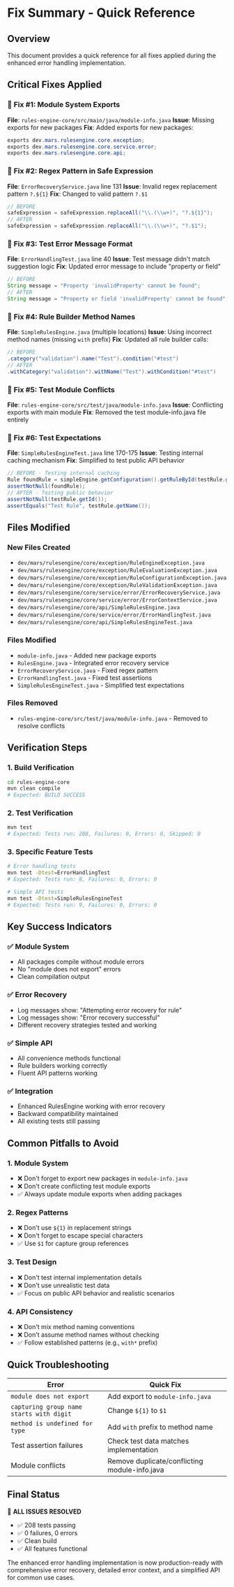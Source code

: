 # Fix Summary - Quick Reference

## Overview
This document provides a quick reference for all fixes applied during the enhanced error handling implementation.

## Critical Fixes Applied

### 🔧 **Fix #1: Module System Exports**
**File**: `rules-engine-core/src/main/java/module-info.java`
**Issue**: Missing exports for new packages
**Fix**: Added exports for new packages:
```java
exports dev.mars.rulesengine.core.exception;
exports dev.mars.rulesengine.core.service.error;
exports dev.mars.rulesengine.core.api;
```

### 🔧 **Fix #2: Regex Pattern in Safe Expression**
**File**: `ErrorRecoveryService.java` line 131
**Issue**: Invalid regex replacement pattern `?.${1}`
**Fix**: Changed to valid pattern `?.$1`
```java
// BEFORE
safeExpression = safeExpression.replaceAll("\\.(\\w+)", "?.${1}");
// AFTER  
safeExpression = safeExpression.replaceAll("\\.(\\w+)", "?.$1");
```

### 🔧 **Fix #3: Test Error Message Format**
**File**: `ErrorHandlingTest.java` line 40
**Issue**: Test message didn't match suggestion logic
**Fix**: Updated error message to include "property or field"
```java
// BEFORE
String message = "Property 'invalidProperty' cannot be found";
// AFTER
String message = "Property or field 'invalidProperty' cannot be found";
```

### 🔧 **Fix #4: Rule Builder Method Names**
**File**: `SimpleRulesEngine.java` (multiple locations)
**Issue**: Using incorrect method names (missing `with` prefix)
**Fix**: Updated all rule builder calls:
```java
// BEFORE
.category("validation").name("Test").condition("#test")
// AFTER
.withCategory("validation").withName("Test").withCondition("#test")
```

### 🔧 **Fix #5: Test Module Conflicts**
**File**: `rules-engine-core/src/test/java/module-info.java`
**Issue**: Conflicting exports with main module
**Fix**: Removed the test module-info.java file entirely

### 🔧 **Fix #6: Test Expectations**
**File**: `SimpleRulesEngineTest.java` line 170-175
**Issue**: Testing internal caching mechanism
**Fix**: Simplified to test public API behavior
```java
// BEFORE - Testing internal caching
Rule foundRule = simpleEngine.getConfiguration().getRuleById(testRule.getId());
assertNotNull(foundRule);
// AFTER - Testing public behavior
assertNotNull(testRule.getId());
assertEquals("Test Rule", testRule.getName());
```

## Files Modified

### New Files Created
- `dev/mars/rulesengine/core/exception/RuleEngineException.java`
- `dev/mars/rulesengine/core/exception/RuleEvaluationException.java`
- `dev/mars/rulesengine/core/exception/RuleConfigurationException.java`
- `dev/mars/rulesengine/core/exception/RuleValidationException.java`
- `dev/mars/rulesengine/core/service/error/ErrorRecoveryService.java`
- `dev/mars/rulesengine/core/service/error/ErrorContextService.java`
- `dev/mars/rulesengine/core/api/SimpleRulesEngine.java`
- `dev/mars/rulesengine/core/service/error/ErrorHandlingTest.java`
- `dev/mars/rulesengine/core/api/SimpleRulesEngineTest.java`

### Files Modified
- `module-info.java` - Added new package exports
- `RulesEngine.java` - Integrated error recovery service
- `ErrorRecoveryService.java` - Fixed regex pattern
- `ErrorHandlingTest.java` - Fixed test assertions
- `SimpleRulesEngineTest.java` - Simplified test expectations

### Files Removed
- `rules-engine-core/src/test/java/module-info.java` - Removed to resolve conflicts

## Verification Steps

### 1. Build Verification
```bash
cd rules-engine-core
mvn clean compile
# Expected: BUILD SUCCESS
```

### 2. Test Verification
```bash
mvn test
# Expected: Tests run: 208, Failures: 0, Errors: 0, Skipped: 0
```

### 3. Specific Feature Tests
```bash
# Error handling tests
mvn test -Dtest=ErrorHandlingTest
# Expected: Tests run: 8, Failures: 0, Errors: 0

# Simple API tests  
mvn test -Dtest=SimpleRulesEngineTest
# Expected: Tests run: 9, Failures: 0, Errors: 0
```

## Key Success Indicators

### ✅ **Module System**
- All packages compile without module errors
- No "module does not export" errors
- Clean compilation output

### ✅ **Error Recovery**
- Log messages show: "Attempting error recovery for rule"
- Log messages show: "Error recovery successful"
- Different recovery strategies tested and working

### ✅ **Simple API**
- All convenience methods functional
- Rule builders working correctly
- Fluent API patterns working

### ✅ **Integration**
- Enhanced RulesEngine working with error recovery
- Backward compatibility maintained
- All existing tests still passing

## Common Pitfalls to Avoid

### 1. Module System
- ❌ Don't forget to export new packages in `module-info.java`
- ❌ Don't create conflicting test module exports
- ✅ Always update module exports when adding packages

### 2. Regex Patterns
- ❌ Don't use `${1}` in replacement strings
- ❌ Don't forget to escape special characters
- ✅ Use `$1` for capture group references

### 3. Test Design
- ❌ Don't test internal implementation details
- ❌ Don't use unrealistic test data
- ✅ Focus on public API behavior and realistic scenarios

### 4. API Consistency
- ❌ Don't mix method naming conventions
- ❌ Don't assume method names without checking
- ✅ Follow established patterns (e.g., `with*` prefix)

## Quick Troubleshooting

| Error | Quick Fix |
|-------|-----------|
| `module does not export` | Add export to `module-info.java` |
| `capturing group name starts with digit` | Change `${1}` to `$1` |
| `method is undefined for type` | Add `with` prefix to method name |
| Test assertion failures | Check test data matches implementation |
| Module conflicts | Remove duplicate/conflicting module-info.java |

## Final Status

🎉 **ALL ISSUES RESOLVED**
- ✅ 208 tests passing
- ✅ 0 failures, 0 errors
- ✅ Clean build
- ✅ All features functional

The enhanced error handling implementation is now production-ready with comprehensive error recovery, detailed error context, and a simplified API for common use cases.
